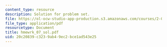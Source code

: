 ```yaml
---
content_type: resource
description: Solution for problem set.
file: https://ol-ocw-studio-app-production.s3.amazonaws.com/courses/2-008-design-and-manufacturing-ii-spring-2004/20c20839c3239ab49ec2bce1ad543e25_hmewrk_07_sol.pdf
file_type: application/pdf
resourcetype: Document
title: hmewrk_07_sol.pdf
uid: 20c20839-c323-9ab4-9ec2-bce1ad543e25
---
```

